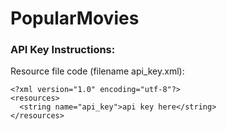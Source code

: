 # PopularMovies


### API Key Instructions:

Resource file code (filename api_key.xml):

    <?xml version="1.0" encoding="utf-8"?>
    <resources>
      <string name="api_key">api key here</string>
    </resources>
